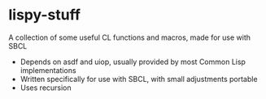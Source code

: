 # lispy-stuff
A collection of some useful CL functions and macros, made for use with SBCL

* Depends on asdf and uiop, usually provided by most Common Lisp implementations
* Written specifically for use with SBCL, with small adjustments portable
* Uses recursion
